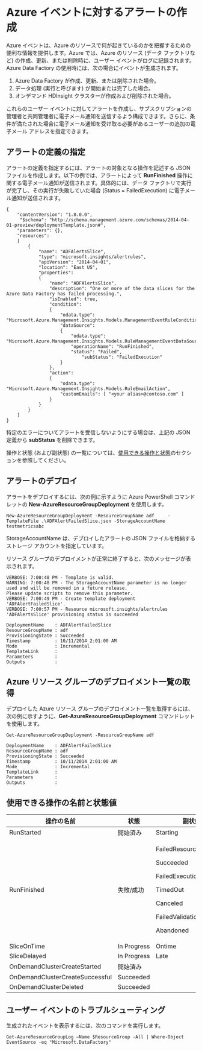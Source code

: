 <properties 
	pageTitle="Azure Data Factory のイベントに対するアラートの作成" 
	description="データ ファクトリの操作に対して Azure によって生成されたイベントについてのアラートの作成方法を説明します。" 
	services="data-factory" 
	documentationCenter="" 
	authors="spelluru" 
	manager="jhubbard" 
	editor="monicar"/>

<tags 
	ms.service="data-factory" 
	ms.workload="data-services" 
	ms.tgt_pltfrm="na" 
	ms.devlang="na" 
	ms.topic="article" 
	ms.date="07/21/2015" 
	ms.author="spelluru"/>

# Azure イベントに対するアラートの作成
Azure イベントは、Azure のリソースで何が起きているのかを把握するための便利な情報を提供します。Azure では、Azure のリソース (データ ファクトリなど) の作成、更新、または削除時に、ユーザー イベントがログに記録されます。Azure Data Factory の使用時には、次の場合にイベントが生成されます。
 
1.	Azure Data Factory が作成、更新、または削除された場合。
2.	データ処理 (実行と呼びます) が開始または完了した場合。
3.	オンデマンド HDInsight クラスターが作成および削除された場合。

これらのユーザー イベントに対してアラートを作成し、サブスクリプションの管理者と共同管理者に電子メール通知を送信するよう構成できます。さらに、条件が満たされた場合に電子メール通知を受け取る必要があるユーザーの追加の電子メール アドレスを指定できます。

## アラートの定義の指定
アラートの定義を指定するには、アラートの対象となる操作を記述する JSON ファイルを作成します。以下の例では、アラートによって **RunFinished** 操作に関する電子メール通知が送信されます。具体的には、データ ファクトリで実行が完了し、その実行が失敗していた場合 (Status = FailedExecution) に電子メール通知が送信されます。

	{
    	"contentVersion": "1.0.0.0",
   		 "$schema": "http://schema.management.azure.com/schemas/2014-04-01-preview/deploymentTemplate.json#",
    	"parameters": {},
    	"resources": 
		[
        	{
            	"name": "ADFAlertsSlice",
            	"type": "microsoft.insights/alertrules",
            	"apiVersion": "2014-04-01",
            	"location": "East US",
            	"properties": 
				{
                	"name": "ADFAlertsSlice",
                	"description": "One or more of the data slices for the Azure Data Factory has failed processing.",
                	"isEnabled": true,
                	"condition": 
					{
                    	"odata.type": "Microsoft.Azure.Management.Insights.Models.ManagementEventRuleCondition",
                    	"dataSource": 
						{
                        	"odata.type": "Microsoft.Azure.Management.Insights.Models.RuleManagementEventDataSource",
                        	"operationName": "RunFinished",
			         		"status": "Failed",
                        		"subStatus": "FailedExecution"   
                    	}
                	},
                	"action": 
					{
                    	"odata.type": "Microsoft.Azure.Management.Insights.Models.RuleEmailAction",
                    	"customEmails": [ "<your alias>@contoso.com" ]
                	}
            	}
        	}
    	]
	}

特定のエラーについてアラートを受信しないようにする場合は、上記の JSON 定義から **subStatus** を削除できます。

操作と状態 (および副状態) の一覧については、[使用できる操作と状態](#AvailableOperationsStatuses)のセクションを参照してください。

## アラートのデプロイ
アラートをデプロイするには、次の例に示すように Azure PowerShell コマンドレットの **New-AzureResourceGroupDeployment** を使用します。

	New-AzureResourceGroupDeployment -ResourceGroupName adf 	-TemplateFile .\ADFAlertFailedSlice.json -StorageAccountName testmetricsabc

StorageAccountName は、デプロイしたアラートの JSON ファイルを格納するストレージ アカウントを指定しています。

リソース グループのデプロイメントが正常に終了すると、次のメッセージが表示されます。
	
	VERBOSE: 7:00:48 PM - Template is valid.
	WARNING: 7:00:48 PM - The StorageAccountName parameter is no longer used and will be removed in a future release.
	Please update scripts to remove this parameter.
	VERBOSE: 7:00:49 PM - Create template deployment 'ADFAlertFailedSlice'.
	VERBOSE: 7:00:57 PM - Resource microsoft.insights/alertrules 'ADFAlertsSlice' provisioning status is succeeded

	DeploymentName    : ADFAlertFailedSlice
	ResourceGroupName : adf
	ProvisioningState : Succeeded
	Timestamp         : 10/11/2014 2:01:00 AM
	Mode              : Incremental
	TemplateLink      :
	Parameters        :
	Outputs           :

## Azure リソース グループのデプロイメント一覧の取得
デプロイした Azure リソース グループのデプロイメント一覧を取得するには、次の例に示すように、**Get-AzureResourceGroupDeployment** コマンドレットを使用します。
	
	Get-AzureResourceGroupDeployment -ResourceGroupName adf
	
	DeploymentName    : ADFAlertFailedSlice
	ResourceGroupName : adf
	ProvisioningState : Succeeded
	Timestamp         : 10/11/2014 2:01:00 AM
	Mode              : Incremental
	TemplateLink      :
	Parameters        :
	Outputs           :

## <a name="AvailableOperationsStatuses"></a>使用できる操作の名前と状態値

| 操作の名前 | 状態 | 副状態 |
| -------------- | ------ | ---------- |
| RunStarted | 開始済み | Starting |
| RunFinished | 失敗/成功 |	<p>FailedResourceAllocation </p><p>Succeeded</p><p>FailedExecution</p><p>TimedOut</p><p>Canceled</p><p>FailedValidation</p><p>Abandoned</p> | 
| SliceOnTime | In Progress | Ontime |
| SliceDelayed | In Progress | Late |
| OnDemandClusterCreateStarted | 開始済み | |
| OnDemandClusterCreateSuccessful | Succeeded | | 
| OnDemandClusterDeleted | Succeeded | |


## ユーザー イベントのトラブルシューティング
生成されたイベントを表示するには、次のコマンドを実行します。

	Get-AzureResourceGroupLog –Name $ResourceGroup -All | Where-Object EventSource -eq "Microsoft.DataFactory"
 

<!---HONumber=July15_HO4-->
